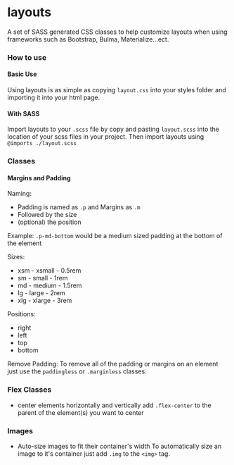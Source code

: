 # layouts
A set of SASS generated CSS classes to help customize layouts when using frameworks such as Bootstrap, Bulma, Materialize...ect.

### How to use

#### Basic Use
Using layouts is as simple as copying `layout.css` into your styles folder and importing it into your html page.

#### With SASS

Import layouts to your `.scss` file by copy and pasting `layout.scss` into the location of your scss files in your project. Then import layouts using `@imports ./layout.scss`

### Classes

#### Margins and Padding

Naming: 
  * Padding is named as `.p` and Margins as `.m`
  * Followed by the size
  * (optional) the position

Example: `.p-md-bottom` would be a medium sized padding at the bottom of the element

Sizes:
  * xsm - xsmall - 0.5rem
  * sm - small - 1rem
  * md - medium - 1.5rem
  * lg - large - 2rem
  * xlg - xlarge - 3rem

Positions:
  * right
  * left
  * top
  * bottom

Remove Padding: 
  To remove all of the padding or margins on an element just use the `paddingless` or `.marginless` classes.

### Flex Classes

  * center elements horizontally and vertically
      add `.flex-center` to the parent of the element(s) you want to center

### Images

  * Auto-size images to fit their container's width
      To automatically size an image to it's container just add `.img` to the `<img>` tag.


